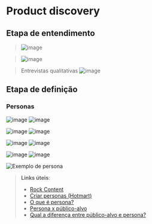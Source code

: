 # Product discovery
## Etapa de entendimento
> ![image](https://github.com/user-attachments/assets/d3d26965-f96f-48f4-968f-fc5274431071)

> ![image](https://github.com/user-attachments/assets/7eaee30c-2c83-4894-8093-49a17b1cf636)

> Entrevistas qualitativas
>  ![image](https://github.com/user-attachments/assets/150bfb59-4c3f-410b-a5d2-6b9e4f56ef81)

## Etapa de definição

### Personas
![image](https://github.com/user-attachments/assets/759a643b-1a23-4536-b673-1e26f0b885d6)
![image](https://github.com/user-attachments/assets/2a2a03c7-afa3-47f4-9cf9-ab31e6251980)

![image](https://github.com/user-attachments/assets/94651bf1-20c3-4910-9947-63df1770cf47)
![image](https://github.com/user-attachments/assets/8d737051-7e9f-44e1-9d30-0b3039ed34da)

![image](https://github.com/user-attachments/assets/8b1b9bab-6838-4c12-ad6f-7160ab7f3ad3)
![image](https://github.com/user-attachments/assets/13c921a6-cc04-4fd9-a71f-7167c455146c)

![image](https://github.com/user-attachments/assets/4512b72d-70ee-4c86-94ab-91ed50e40430)
![image](https://github.com/user-attachments/assets/19e50dae-4f2b-43a2-99ae-212a314a91c7)






![Exemplo de persona](images/exemplo-persona.png)


> **Links úteis**:
> - [Rock Content](https://rockcontent.com/blog/personas/)
> - [Criar personas (Hotmart)](https://blog.hotmart.com/pt-br/como-criar-persona-negocio/)
> - [O que é persona?](https://resultadosdigitais.com.br/blog/persona-o-que-e/)
> - [Persona x público-alvo](https://flammo.com.br/blog/persona-e-publico-alvo-qual-a-diferenca/)
> - [Qual a diferença entre público-alvo e persona?](https://rockcontent.com/blog/diferenca-publico-alvo-e-persona/)
